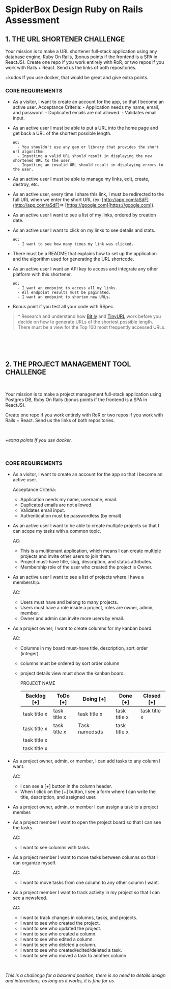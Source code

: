 # SpiderBox Design Ruby on Rails Assessment

## 1. THE URL SHORTENER CHALLENGE

Your mission is to make a URL shortener full-stack application using any database engine, Ruby On Rails, (bonus points if the frontend is a SPA in ReactJS).
Create one repo if you work entirely with RoR, or two repos if you work with Rails + React. Send us the links of both repositories.

+kudos If you use docker, that would be great and give extra points.



### CORE REQUIREMENTS
- As a visitor, I want to create an account for the app, so that I become an active user.
    Acceptance Criteria:
      - Application needs my name, email, and password.
      - Duplicated emails are not allowed.
      - Validates email input.
- As an active user I must be able to put a URL into the home page and get back a URL of the shortest possible length.

      AC:
        - You shouldn't use any gem or library that provides the short url algorithm
        - Inputting a valid URL should result in displaying the new shortened URL to the user.
        - Inputting an invalid URL should result in displaying errors to the user.

- As an active user I must be able to manage my links, edit, create, destroy, etc.

- As an active user, every time I share this link, I must be redirected to the full URL when we enter the short URL (ex: [http://app.com/aSdF](http://app.com/aSdF)​ =>​ [​https://google.com​](​https://google.com​)).
- As an active user I want to see a list of my links, ordered by creation date.
- As an active user I want to click on my links to see details and stats.

      AC:
        - I want to see how many times my link was clicked.

- There must be a README that explains how to set up the application and the algorithm used for generating the URL shortcode.

- As an active user I want an API key to access and integrate any other platform with this shortener.

      AC:
        - I want an endpoint to access all my links.
        - All endpoint results must be paginated.
        - I want an endpoint to shorten new URLs.

- Bonus point if you test all your code with RSpec.


> \* Research and understand how [Bit.ly](http://bit.ly) and [TinyURL](https://tinyurl.com/) work before you decide on how to generate URLs of the shortest possible length.
There must be a view for the Top 100 most frequently accessed URLs.
<br />
<br />
<br />

## 2. THE PROJECT MANAGEMENT TOOL CHALLENGE

<br />

Your mission is to make a project management full-stack application using Postgres DB, Ruby On Rails (bonus points if the frontend is a SPA in ReactJS).

Create one repo if you work entirely with RoR or two repos if you work with Rails + React. Send us the links of both repositories.

<br />

*+extra points If you use docker.*

<br />

### CORE REQUIREMENTS
- As a visitor, I want to create an account for the app so that I become an active user.

  Acceptance Criteria:
    - Application needs my name, username, email.
    - Duplicated emails are not allowed.
    - Validates email input.
    - Authentication must be passwordless (by email)

- As an active user I want to be able to create multiple projects so that I can scope my tasks with a common topic.

  AC:
    - This is a multitenant application, which means I can create multiple projects and invite other users to join them.
    - Project must-have title, slug, description, and status attributes.
    - Membership role of the user who created the project is Owner.

- As an active user I want to see a list of projects where I have a membership.

  AC:
    - Users must have and belong to many projects.
    - Users must have a role inside a project, roles are owner, admin, member.
    - Owner and admin can invite more users by email.

- As a project owner, I want to create columns for my kanban board.

  AC:
    - Columns in my board must-have title, description, sort_order (integer).
    - columns must be ordered by sort order column
    - project details view must show the kanban board.

      PROJECT NAME

      |Backlog [+]|ToDo [+]|Doing [+]|Done [+]|Closed [+]|
      |-|-|-|-|-|
      |task title x|task title x|task title x|task title x|task title x|
      |task title x|task title x|Task namedsds|task title x||
      |task title x|||||
      |task title x|||||

- As a project owner, admin, or member, I can add tasks to any column I want.

  AC:
    - I can see a [+] button in the column header.
    - When I click on the [+] button, I see a form where I can write the title, description, and assigned user.

- As a project owner, admin, or member I can assign a task to a project member.

- As a project member I want to open the project board so that I can see the tasks.

  AC:
    - I want to see columns with tasks.

- As a project member I want to move tasks between columns so that I can organize myself.

  AC:
    - I want to move tasks from one column to any other column I want.

- As a project member I want to track activity in my project so that I can see a newsfeed.

  AC:
    - I want to track changes in columns, tasks, and projects.
    - I want to see who created the project.
    - I want to see who updated the project.
    - I want to see who created a column.
    - I want to see who edited a column.
    - I want to see who deleted a column.
    - I want to see who created/edited/deleted a task.
    - I want to see who moved a task to another column.

<br />

_This is a challenge for a backend position, there is no need to details design and interactions, as long as it works, it is fine for us._


